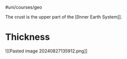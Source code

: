 #uni/courses/geo 

The crust is the upper part of the [[Inner Earth System]].

# Thickness

![[Pasted image 20240827135912.png]]
